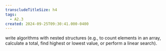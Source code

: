 ```yaml
---
transcludeTitleSize: h4
tags:
  - A2.3
created: 2024-09-25T09:30:41.000-0400
---
```

write algorithms with nested structures (e.g., to count elements in an array, calculate a total, find highest or lowest value, or perform a linear search).